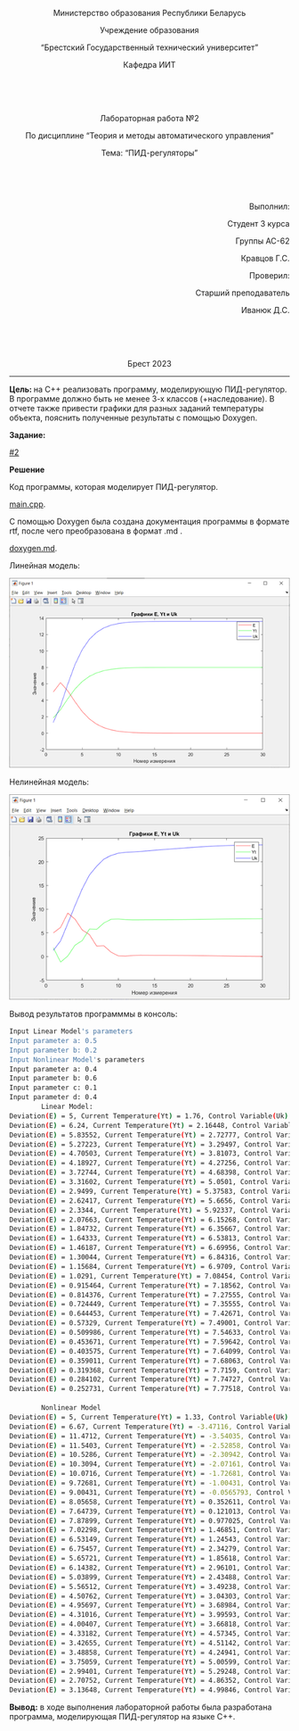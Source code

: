 <p align="center"> Министерство образования Республики Беларусь</p>
<p align="center">Учреждение образования</p>
<p align="center">“Брестский Государственный технический университет”</p>
<p align="center">Кафедра ИИТ</p>
<br><br><br>
<p align="center">Лабораторная работа №2</p>
<p align="center">По дисциплине “Теория и методы автоматического управления”</p>
<p align="center">Тема: “ПИД-регуляторы”</p>
<br><br><br>
<p align="right">Выполнил:</p>
<p align="right">Студент 3 курса</p>
<p align="right">Группы АС-62</p>
<p align="right">Кравцов Г.С.</p>
<p align="right">Проверил:</p>
<p align="right">Старший преподаватель</p>
<p align="right">Иванюк Д.С.</p>
<br><br><br>
<p align="center">Брест 2023</p>

---
<p> <strong> Цель: </strong>на C++ реализовать программу, моделирующую ПИД-регулятор. В программе должно быть не менее 3-х классов (+наследование). В отчете также привести графики для разных заданий температуры объекта, пояснить полученные результаты с помощью Doxygen.</p>
<p> <strong> Задание: </strong></p> 

 [#2](../../../../tasks/task_02/readme.md)

<p> <strong> Решение </strong> </p>
<p>Код программы, которая моделирует ПИД-регулятор. 

[main.cpp](../src/Source.cpp).

<p>С помощью Doxygen была создана документация программы в формате rtf, после чего преобразована в формат .md .</p>

[doxygen.md](doxygen.md).

<p>  Линейная модель: </p>

![](../images/inear_model.png) 

<p>  Нелинейная модель:  </p>

![](../images/nonlinear_model.png) 

<p>Вывод результатов программмы в консоль: </p>

``` bash
Input Linear Model's parameters
Input parameter a: 0.5
Input parameter b: 0.2
Input Nonlinear Model's parameters
Input parameter a: 0.4
Input parameter b: 0.6
Input parameter c: 0.1
Input parameter d: 0.4
        Linear Model:
Deviation(E) = 5, Current Temperature(Yt) = 1.76, Control Variable(Uk) = 1.3
Deviation(E) = 6.24, Current Temperature(Yt) = 2.16448, Control Variable(Uk) = 3.3224
Deviation(E) = 5.83552, Current Temperature(Yt) = 2.72777, Control Variable(Uk) = 6.13884
Deviation(E) = 5.27223, Current Temperature(Yt) = 3.29497, Control Variable(Uk) = 8.97486
Deviation(E) = 4.70503, Current Temperature(Yt) = 3.81073, Control Variable(Uk) = 11.5536
Deviation(E) = 4.18927, Current Temperature(Yt) = 4.27256, Control Variable(Uk) = 13.8628
Deviation(E) = 3.72744, Current Temperature(Yt) = 4.68398, Control Variable(Uk) = 15.9199
Deviation(E) = 3.31602, Current Temperature(Yt) = 5.0501, Control Variable(Uk) = 17.7505
Deviation(E) = 2.9499, Current Temperature(Yt) = 5.37583, Control Variable(Uk) = 19.3792
Deviation(E) = 2.62417, Current Temperature(Yt) = 5.6656, Control Variable(Uk) = 20.828
Deviation(E) = 2.3344, Current Temperature(Yt) = 5.92337, Control Variable(Uk) = 22.1169
Deviation(E) = 2.07663, Current Temperature(Yt) = 6.15268, Control Variable(Uk) = 23.2634
Deviation(E) = 1.84732, Current Temperature(Yt) = 6.35667, Control Variable(Uk) = 24.2833
Deviation(E) = 1.64333, Current Temperature(Yt) = 6.53813, Control Variable(Uk) = 25.1907
Deviation(E) = 1.46187, Current Temperature(Yt) = 6.69956, Control Variable(Uk) = 25.9978
Deviation(E) = 1.30044, Current Temperature(Yt) = 6.84316, Control Variable(Uk) = 26.7158
Deviation(E) = 1.15684, Current Temperature(Yt) = 6.9709, Control Variable(Uk) = 27.3545
Deviation(E) = 1.0291, Current Temperature(Yt) = 7.08454, Control Variable(Uk) = 27.9227
Deviation(E) = 0.915464, Current Temperature(Yt) = 7.18562, Control Variable(Uk) = 28.4281
Deviation(E) = 0.814376, Current Temperature(Yt) = 7.27555, Control Variable(Uk) = 28.8778
Deviation(E) = 0.724449, Current Temperature(Yt) = 7.35555, Control Variable(Uk) = 29.2777
Deviation(E) = 0.644453, Current Temperature(Yt) = 7.42671, Control Variable(Uk) = 29.6335
Deviation(E) = 0.57329, Current Temperature(Yt) = 7.49001, Control Variable(Uk) = 29.9501
Deviation(E) = 0.509986, Current Temperature(Yt) = 7.54633, Control Variable(Uk) = 30.2316
Deviation(E) = 0.453671, Current Temperature(Yt) = 7.59642, Control Variable(Uk) = 30.4821
Deviation(E) = 0.403575, Current Temperature(Yt) = 7.64099, Control Variable(Uk) = 30.7049
Deviation(E) = 0.359011, Current Temperature(Yt) = 7.68063, Control Variable(Uk) = 30.9032
Deviation(E) = 0.319368, Current Temperature(Yt) = 7.7159, Control Variable(Uk) = 31.0795
Deviation(E) = 0.284102, Current Temperature(Yt) = 7.74727, Control Variable(Uk) = 31.2363
Deviation(E) = 0.252731, Current Temperature(Yt) = 7.77518, Control Variable(Uk) = 31.3759

        Nonlinear Model
Deviation(E) = 5, Current Temperature(Yt) = 1.33, Control Variable(Uk) = 1.3
Deviation(E) = 6.67, Current Temperature(Yt) = -3.47116, Control Variable(Uk) = 3.4342
Deviation(E) = 11.4712, Current Temperature(Yt) = -3.54035, Control Variable(Uk) = 7.7503
Deviation(E) = 11.5403, Current Temperature(Yt) = -2.52858, Control Variable(Uk) = 12.7357
Deviation(E) = 10.5286, Current Temperature(Yt) = -2.30942, Control Variable(Uk) = 18.2317
Deviation(E) = 10.3094, Current Temperature(Yt) = -2.07161, Control Variable(Uk) = 23.6009
Deviation(E) = 10.0716, Current Temperature(Yt) = -1.72681, Control Variable(Uk) = 28.7289
Deviation(E) = 9.72681, Current Temperature(Yt) = -1.00431, Control Variable(Uk) = 33.7131
Deviation(E) = 9.00431, Current Temperature(Yt) = -0.0565793, Control Variable(Uk) = 38.4438
Deviation(E) = 8.05658, Current Temperature(Yt) = 0.352611, Control Variable(Uk) = 42.8151
Deviation(E) = 7.64739, Current Temperature(Yt) = 0.121013, Control Variable(Uk) = 46.8887
Deviation(E) = 7.87899, Current Temperature(Yt) = 0.977025, Control Variable(Uk) = 50.8381
Deviation(E) = 7.02298, Current Temperature(Yt) = 1.46851, Control Variable(Uk) = 54.5179
Deviation(E) = 6.53149, Current Temperature(Yt) = 1.24543, Control Variable(Uk) = 58.0386
Deviation(E) = 6.75457, Current Temperature(Yt) = 2.34279, Control Variable(Uk) = 61.441
Deviation(E) = 5.65721, Current Temperature(Yt) = 1.85618, Control Variable(Uk) = 64.4973
Deviation(E) = 6.14382, Current Temperature(Yt) = 2.96101, Control Variable(Uk) = 67.628
Deviation(E) = 5.03899, Current Temperature(Yt) = 2.43488, Control Variable(Uk) = 70.3348
Deviation(E) = 5.56512, Current Temperature(Yt) = 3.49238, Control Variable(Uk) = 73.1678
Deviation(E) = 4.50762, Current Temperature(Yt) = 3.04303, Control Variable(Uk) = 75.5912
Deviation(E) = 4.95697, Current Temperature(Yt) = 3.68984, Control Variable(Uk) = 78.1311
Deviation(E) = 4.31016, Current Temperature(Yt) = 3.99593, Control Variable(Uk) = 80.3695
Deviation(E) = 4.00407, Current Temperature(Yt) = 3.66818, Control Variable(Uk) = 82.5485
Deviation(E) = 4.33182, Current Temperature(Yt) = 4.57345, Control Variable(Uk) = 84.6847
Deviation(E) = 3.42655, Current Temperature(Yt) = 4.51142, Control Variable(Uk) = 86.5628
Deviation(E) = 3.48858, Current Temperature(Yt) = 4.24941, Control Variable(Uk) = 88.4371
Deviation(E) = 3.75059, Current Temperature(Yt) = 5.00599, Control Variable(Uk) = 90.2396
Deviation(E) = 2.99401, Current Temperature(Yt) = 5.29248, Control Variable(Uk) = 91.8762
Deviation(E) = 2.70752, Current Temperature(Yt) = 4.86352, Control Variable(Uk) = 93.4198
Deviation(E) = 3.13648, Current Temperature(Yt) = 4.99846, Control Variable(Uk) = 94.9309

```
<p> <strong> Вывод:</strong> в ходе выполнения лабораторной работы была разработана программа, моделирующая ПИД-регулятор на языке С++.</p>
